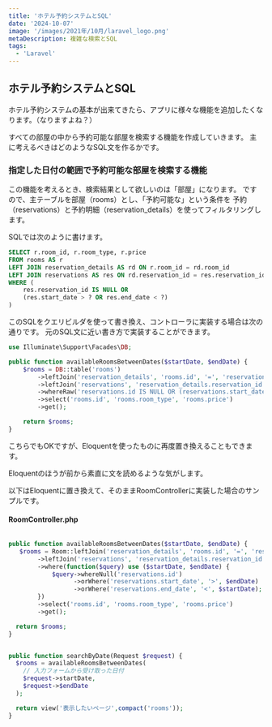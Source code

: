 ```yaml
---
title: 'ホテル予約システムとSQL'
date: '2024-10-07'
image: '/images/2021年/10月/laravel_logo.png'
metaDescription: 複雑な検索とSQL
tags:
  - 'Laravel'
---
```


## ホテル予約システムとSQL


ホテル予約システムの基本が出来てきたら、アプリに様々な機能を追加したくなります。（なりますよね？）

すべての部屋の中から予約可能な部屋を検索する機能を作成していきます。
主に考えるべきはどのようなSQL文を作るかです。


### 指定した日付の範囲で予約可能な部屋を検索する機能

この機能を考えるとき、検索結果として欲しいのは「部屋」になります。
ですので、<red>主テーブルを部屋（rooms）</red>とし、「予約可能な」という条件を
予約（reservations）と予約明細（reservation_details）を使ってフィルタリングします。

SQLでは次のように書けます。
```sql
SELECT r.room_id, r.room_type, r.price
FROM rooms AS r
LEFT JOIN reservation_details AS rd ON r.room_id = rd.room_id
LEFT JOIN reservations AS res ON rd.reservation_id = res.reservation_id
WHERE (
    res.reservation_id IS NULL OR 
    (res.start_date > ? OR res.end_date < ?)
)

```


このSQLをクエリビルダを使って書き換え、コントローラに実装する場合は次の通りです。
元のSQL文に近い書き方で実装することができます。

```php
use Illuminate\Support\Facades\DB;

public function availableRoomsBetweenDates($startDate, $endDate) {
    $rooms = DB::table('rooms')
        ->leftJoin('reservation_details', 'rooms.id', '=', 'reservation_details.room_id')
        ->leftJoin('reservations', 'reservation_details.reservation_id', '=', 'reservations.id')
        ->whereRaw('reservations.id IS NULL OR (reservations.start_date > ? OR reservations.end_date < ?)', [$endDate, $startDate])
        ->select('rooms.id', 'rooms.room_type', 'rooms.price')
        ->get();

    return $rooms;
}

```


こちらでもOKですが、Eloquentを使ったものに再度置き換えることもできます。

Eloquentのほうが前から素直に文を読めるような気がします。

以下はEloquentに置き換えて、そのままRoomControllerに実装した場合のサンプルです。

#### RoomController.php

```php

public function availableRoomsBetweenDates($startDate, $endDate) {
   $rooms = Room::leftJoin('reservation_details', 'rooms.id', '=', 'reservation_details.room_id')
        ->leftJoin('reservations', 'reservation_details.reservation_id', '=', 'reservations.id')
        ->where(function($query) use ($startDate, $endDate) {
            $query->whereNull('reservations.id')
                  ->orWhere('reservations.start_date', '>', $endDate)
                  ->orWhere('reservations.end_date', '<', $startDate);
        })
        ->select('rooms.id', 'rooms.room_type', 'rooms.price')
        ->get();

  return $rooms;
}


public function searchByDate(Request $request) {
  $rooms = availableRoomsBetweenDates(
    // 入力フォームから受け取った日付
    $request->startDate,
    $request->$endDate
  );

  return view('表示したいページ',compact('rooms'));
}

```




